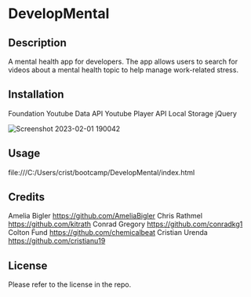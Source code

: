 # DevelopMental

## Description
A mental health app for developers.
The app allows users to search for videos about a mental health topic to help manage work-related stress.

## Installation
Foundation
Youtube Data API
Youtube Player API
Local Storage
jQuery


![Screenshot 2023-02-01 190042](https://user-images.githubusercontent.com/119261811/216206069-e16aff3b-b4cf-4e14-93e7-ee7d1cc867eb.png)

## Usage

file:///C:/Users/crist/bootcamp/DevelopMental/index.html


## Credits
Amelia Bigler https://github.com/AmeliaBigler
Chris Rathmel https://github.com/kitrath 
Conrad Gregory https://github.com/conradkg1
Colton Fund https://github.com/chemicalbeat
Cristian Urenda https://github.com/cristianu19
## License

Please refer to the license in the repo.
